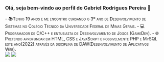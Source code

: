 ### Olá, seja bem-vindo ao perfil de Gabriel Rodrigues Pereira 👋
<div style="font-variant: small-caps;">
 - 📚Tenho 19 anos e me encontro cursando o 3º ano de Desenvolvimento de Sistemas no Colégio Técnico da Universidade Federal de Minas Gerais.
 - 💻Programador de C/C++ e entusiasta de Desenvolvimento de Jogos (GameDev).
 - 🌐Pretendo aprofundar em HTML, CSS e JavaScript e possivelmente PHP e MySQL este ano(2022) através da disciplina de DAW(Desenvolvimento de Aplicativos Web).
</div>
<div>
 <a href = "mailto:gabrielrpereira.dev@gmail.com"><img src="https://img.shields.io/badge/-Gmail-%23333?style=for-the-badge&logo=gmail&logoColor=white" target="_blank"></a>
 <a href="https://www.linkedin.com/in/gabriel-rodrigues-131317237/" target="_blank"><img src="https://img.shields.io/badge/-LinkedIn-%230077B5?style=for-the-badge&logo=linkedin&logoColor=white" target="_blank"></a>
</div>
<!--
**GabrielR03/GabrielR03** is a ✨ _special_ ✨ repository because its `README.md` (this file) appears on your GitHub profile.

Here are some ideas to get you started:

- 🔭 I’m currently working on ...
- 🌱 I’m currently learning ...
- 👯 I’m looking to collaborate on ...
- 🤔 I’m looking for help with ...
- 💬 Ask me about ...
- 📫 How to reach me: ...
- 😄 Pronouns: ...
- ⚡ Fun fact: ...
-->
